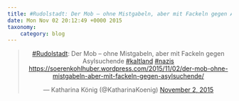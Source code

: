 ```yaml
---
title: #Rudolstadt: Der Mob – ohne Mistgabeln, aber mit Fackeln gegen Asylsuchende #kaltland #nazis  https://soerenkohlhuber.wordpress.com/2015/11/02/der-mob-ohne-mistgabeln-aber-mit-fackeln-gegen-asylsuchende/
date: Mon Nov 02 20:12:49 +0000 2015
taxonomy:
    category: blog
---
```

<blockquote class="twitter-tweet" align="center" width="350"><p lang="de" dir="ltr"><a href="https://twitter.com/hashtag/Rudolstadt?src=hash">#Rudolstadt</a>: Der Mob – ohne Mistgabeln, aber mit Fackeln gegen Asylsuchende <a href="https://twitter.com/hashtag/kaltland?src=hash">#kaltland</a> <a href="https://twitter.com/hashtag/nazis?src=hash">#nazis</a>  <a href="https://soerenkohlhuber.wordpress.com/2015/11/02/der-mob-ohne-mistgabeln-aber-mit-fackeln-gegen-asylsuchende/">https://soerenkohlhuber.wordpress.com/2015/11/02/der-mob-ohne-mistgabeln-aber-mit-fackeln-gegen-asylsuchende/</a></p>&mdash; Katharina König (@KatharinaKoenig) <a href="https://twitter.com/KatharinaKoenig/status/661253314202439682">November 2, 2015</a></blockquote>
